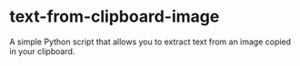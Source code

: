 # text-from-clipboard-image
A simple Python script that allows you to extract text from an image copied in your clipboard.
